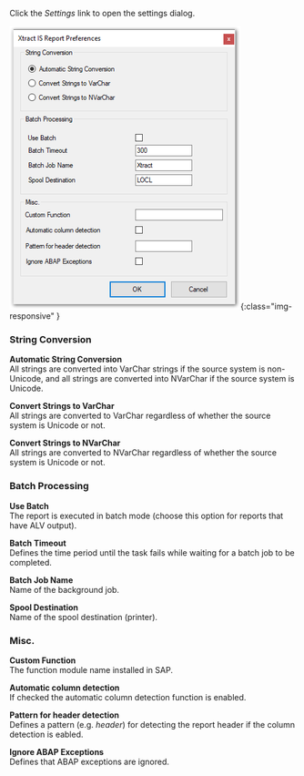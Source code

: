Click the *Settings* link to open the settings dialog.

![Report-Preferences](/img/content/Report-Preferences.png){:class="img-responsive" }

### String Conversion
**Automatic String Conversion**<br>
All strings are converted into VarChar strings if the source system is non-Unicode, and all strings are converted into NVarChar if the source system is Unicode.

**Convert Strings to VarChar**<br>
All strings are converted to VarChar regardless of whether the source system is Unicode or not.

**Convert Strings to NVarChar**<br>
All strings are converted to NVarChar regardless of whether the source system is Unicode or not.

### Batch Processing
**Use Batch**<br>
The report is executed in batch mode (choose this option for reports that have ALV output).

**Batch Timeout**<br>
Defines the time period until the task fails while waiting for a batch job to be completed.

**Batch Job Name**<br>
Name of the background job.

**Spool Destination**<br>
Name of the spool destination (printer).

### Misc.
**Custom Function**<br>
The function module name installed in SAP.

**Automatic column detection**<br>
If checked the automatic column detection function is enabled.

**Pattern for header detection**<br>
Defines a pattern (e.g. *header*) for detecting the report header if the column detection is eabled.

**Ignore ABAP Exceptions**<br>
Defines that ABAP exceptions are ignored.
